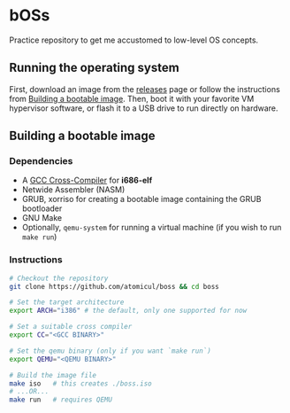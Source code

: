 # bOSs
Practice repository to get me accustomed to low-level OS concepts.

## Running the operating system
First, download an image from the [releases](https://github.com/atomicul/boss/releases) page
or follow the instructions from [Building a bootable image](#building-a-bootable-image).
Then, boot it with your favorite VM hypervisor software, or flash it to a USB drive to
run directly on hardware.

## Building a bootable image
### Dependencies
* A [GCC Cross-Compiler](https://wiki.osdev.org/GCC_Cross-Compiler) for **i686-elf**
* Netwide Assembler (NASM)
* GRUB, xorriso for creating a bootable image containing the GRUB bootloader
* GNU Make
* Optionally, `qemu-system` for running a virtual machine (if you wish to run `make run`)

### Instructions
```bash
# Checkout the repository
git clone https://github.com/atomicul/boss && cd boss

# Set the target architecture
export ARCH="i386" # the default, only one supported for now

# Set a suitable cross compiler
export CC="<GCC BINARY>"

# Set the qemu binary (only if you want `make run`)
export QEMU="<QEMU BINARY>"

# Build the image file
make iso   # this creates ./boss.iso
# ...OR...
make run   # requires QEMU
```
